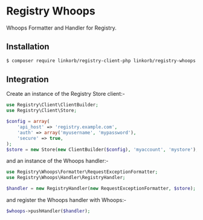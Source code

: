 # Registry Whoops

Whoops Formatter and Handler for Registry.

## Installation

```sh
$ composer require linkorb/registry-client-php linkorb/registry-whoops
```

## Integration

Create an instance of the Registry Store client:-

```php
use Registry\Client\ClientBuilder;
use Registry\Client\Store;

$config = array(
    'api_host' => 'registry.example.com',
    'auth' => array('myusername', 'mypassword'),
    'secure' => true,
);
$store = new Store(new ClientBuilder($config), 'myaccount', 'mystore');
```

and an instance of the Whoops handler:-

```php
use Registry\Whoops\Formatter\RequestExceptionFormatter;
use Registry\Whoops\Handler\RegistryHandler;

$handler = new RegistryHandler(new RequestExceptionFormatter, $store);
```

and register the Whoops handler with Whoops:-

```php
$whoops->pushHandler($handler);
```

